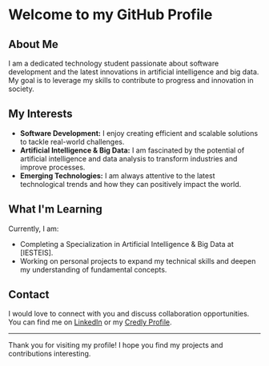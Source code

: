 # Welcome to my GitHub Profile

## About Me
I am a dedicated technology student passionate about software development and the latest innovations in artificial intelligence and big data. My goal is to leverage my skills to contribute to progress and innovation in society.

## My Interests
- **Software Development:** I enjoy creating efficient and scalable solutions to tackle real-world challenges.
- **Artificial Intelligence & Big Data:** I am fascinated by the potential of artificial intelligence and data analysis to transform industries and improve processes.
- **Emerging Technologies:** I am always attentive to the latest technological trends and how they can positively impact the world.

## What I'm Learning
Currently, I am:
- Completing a Specialization in Artificial Intelligence & Big Data at [IESTEIS].
- Working on personal projects to expand my technical skills and deepen my understanding of fundamental concepts.

## Contact
I would love to connect with you and discuss collaboration opportunities. You can find me on [LinkedIn](https://www.linkedin.com/in/yourprofile) or my [Credly Profile](https://www.credly.com/users/yourprofile).

---

Thank you for visiting my profile! I hope you find my projects and contributions interesting.
